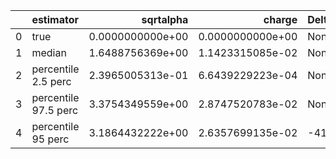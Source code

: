 |    | estimator            |        sqrtalpha |           charge | Delta Phi_phi       | Ncycles vacuum     |
|---:|:---------------------|-----------------:|-----------------:|:--------------------|:-------------------|
|  0 | true                 | 0.0000000000e+00 | 0.0000000000e+00 | None                | 122231.97432102697 |
|  1 | median               | 1.6488756369e+00 | 1.1423315085e-02 | None                | None               |
|  2 | percentile 2.5 perc  | 2.3965005313e-01 | 6.6439229223e-04 | None                | None               |
|  3 | percentile 97.5 perc | 3.3754349559e+00 | 2.8747520783e-02 | None                | None               |
|  4 | percentile 95 perc   | 3.1864432222e+00 | 2.6357699135e-02 | -41.648932631127536 | None               |